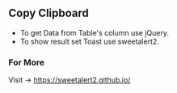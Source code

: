 ## Copy Clipboard

- To get Data from Table's column use jQuery.
- To show result set Toast use sweetalert2.

### For More
Visit -> https://sweetalert2.github.io/

